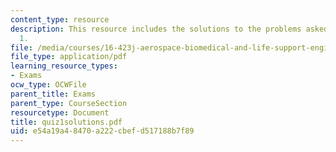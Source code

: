 ```yaml
---
content_type: resource
description: This resource includes the solutions to the problems asked in the quiz
  1.
file: /media/courses/16-423j-aerospace-biomedical-and-life-support-engineering-spring-2006/e54a19a48470a222cbefd517188b7f89_quiz1solutions.pdf
file_type: application/pdf
learning_resource_types:
- Exams
ocw_type: OCWFile
parent_title: Exams
parent_type: CourseSection
resourcetype: Document
title: quiz1solutions.pdf
uid: e54a19a4-8470-a222-cbef-d517188b7f89
---
```

